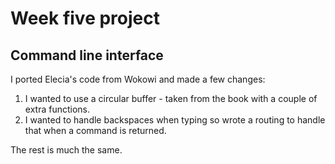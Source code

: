 # Week five project
## Command line interface

I ported Elecia's code from Wokowi and made a few changes:

1. I wanted to use a circular buffer - taken from the book with a couple of extra functions.
2. I wanted to handle backspaces when typing so wrote a routing to handle that when a command is returned. 

The rest is much the same.



